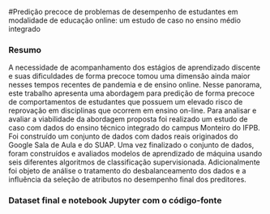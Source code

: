 #Predição precoce de problemas de desempenho de estudantes em modalidade de educação online: um estudo de caso no ensino médio integrado

### Resumo
A necessidade de acompanhamento dos estágios de aprendizado discente e suas dificuldades de forma precoce tomou uma dimensão ainda maior nesses tempos recentes de pandemia e de ensino online. Nesse panorama, este trabalho apresenta uma abordagem para predição de forma precoce de comportamentos de estudantes que possuem um elevado risco de reprovação em disciplinas que ocorrem em ensino on-line. Para analisar e avaliar a viabilidade da abordagem proposta  foi realizado  um estudo de caso com dados  do ensino técnico integrado do campus Monteiro do IFPB. Foi construído um conjunto de dados  com dados reais originados do Google Sala de Aula e do SUAP. Uma vez finalizado o conjunto de dados, foram construídos e avaliados modelos de aprendizado de máquina usando seis diferentes algoritmos de classificação supervisionada. Adicionalmente foi objeto de análise o tratamento do desbalanceamento dos dados e a influência da seleção de atributos no desempenho final dos preditores.

### Dataset final e notebook Jupyter com o código-fonte

